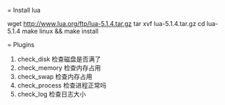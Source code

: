 = Install lua

wget http://www.lua.org/ftp/lua-5.1.4.tar.gz
tar xvf lua-5.1.4.tar.gz
cd lua-5.1.4
make linux && make install

= Plugins

1. check_disk 检查磁盘是否满了
2. check_memory 检查内存占用
3. check_swap 检查内存占用
4. check_process 检查进程正常吗
5. check_log 检查日志大小
